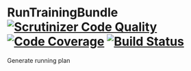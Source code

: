# RunTrainingBundle [![Scrutinizer Code Quality](https://scrutinizer-ci.com/b/nbremont/runtrainingbundle/badges/quality-score.png?b=master&s=36aad19ce465b4bd4d3b22085503f2ba32fc13f5)](https://scrutinizer-ci.com/b/nbremont/runtrainingbundle/?branch=master) [![Code Coverage](https://scrutinizer-ci.com/b/nbremont/runtrainingbundle/badges/coverage.png?b=master&s=8ce220e9233d261df271c88aadbb5c9cf80bdcd8)](https://scrutinizer-ci.com/b/nbremont/runtrainingbundle/?branch=master) [![Build Status](https://scrutinizer-ci.com/b/nbremont/runtrainingbundle/badges/build.png?b=master&s=6f16549d417333a8e7d3d1ff65757306637af000)](https://scrutinizer-ci.com/b/nbremont/runtrainingbundle/build-status/master)
Generate running plan

